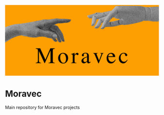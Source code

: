 <img src="https://github.com/moravecompany/Moravec/blob/main/Files/Images/moooo.png" alt="foto">

# Moravec
Main repository for Moravec projects
